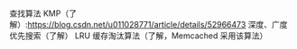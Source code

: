 #
```php


```

查找算法 KMP（了解）:https://blog.csdn.net/u011028771/article/details/52966473
深度、广度优先搜索（了解）
LRU 缓存淘汰算法（了解，Memcached 采用该算法）